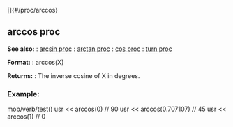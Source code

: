 []{#/proc/arccos}
  ## arccos proc
  **See also:**
  :   [arcsin proc](ref/proc/arcsin)
  :   [arctan proc](ref/proc/arctan)
  :   [cos proc](ref/proc/cos)
  :   [turn proc](ref/proc/turn)
  <!-- -->
  **Format:**
  :   arccos(X)
  <!-- -->
  **Returns:**
  :   The inverse cosine of X in degrees.
  ### Example:
  mob/verb/test() usr \<\< arccos(0) // 90 usr \<\< arccos(0.707107) // 45
  usr \<\< arccos(1) // 0